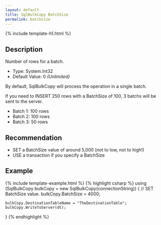 ```yaml
---
layout: default
title: SqlBulkCopy BatchSize
permalink: batchsize
---
```


{% include template-h1.html %}

## Description
Number of rows for a batch.

- Type: System.Int32
- Default Value: 0 _(Unlimited)_

By default, SqlBulkCopy will process the operation in a single batch.





If you need to INSERT 250 rows with a BatchSize of 100, 3 batchs will be sent to the server.

- Batch 1: 100 rows
- Batch 2: 100 rows
- Batch 3: 50 rows


## Recommendation
- SET a BatchSize value of around 5,000 (not to low, not to high!)
- USE a transaction if you specify a BatchSize

## Example
{% include template-example.html %} 
{% highlight csharp %}
using (SqlBulkCopy bulkCopy = new SqlBulkCopy(connectionString))
{
    // SET BatchSize value.
    bulkCopy.BatchSize = 4000;

    bulkCopy.DestinationTableName = "TheDestinationTable";
    bulkCopy.WriteToServer(dt);
}
{% endhighlight %}

